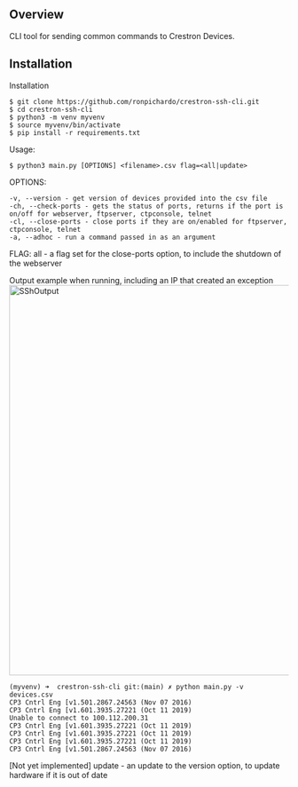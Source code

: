 ## Overview

CLI tool for sending common commands to Crestron Devices.

## Installation
Installation
```shell
$ git clone https://github.com/ronpichardo/crestron-ssh-cli.git
$ cd crestron-ssh-cli
$ python3 -m venv myvenv
$ source myvenv/bin/activate
$ pip install -r requirements.txt
```
Usage:
```shell
$ python3 main.py [OPTIONS] <filename>.csv flag=<all|update>
```
OPTIONS:
```shell
-v, --version - get version of devices provided into the csv file
-ch, --check-ports - gets the status of ports, returns if the port is on/off for webserver, ftpserver, ctpconsole, telnet
-cl, --close-ports - close ports if they are on/enabled for ftpserver, ctpconsole, telnet
-a, --adhoc - run a command passed in as an argument
```

FLAG:
all - a flag set for the close-ports option, to include the shutdown of the webserver

Output example when running, including an IP that created an exception
<img width="703" alt="SShOutput" src="https://user-images.githubusercontent.com/63974878/104048673-a0934780-51b1-11eb-93aa-862724c03f2b.png">

```shell
(myvenv) ➜  crestron-ssh-cli git:(main) ✗ python main.py -v devices.csv 
CP3 Cntrl Eng [v1.501.2867.24563 (Nov 07 2016)
CP3 Cntrl Eng [v1.601.3935.27221 (Oct 11 2019)
Unable to connect to 100.112.200.31
CP3 Cntrl Eng [v1.601.3935.27221 (Oct 11 2019)
CP3 Cntrl Eng [v1.601.3935.27221 (Oct 11 2019)
CP3 Cntrl Eng [v1.601.3935.27221 (Oct 11 2019)
CP3 Cntrl Eng [v1.501.2867.24563 (Nov 07 2016)
```
[Not yet implemented] update - an update to the version option, to update hardware if it is out of date